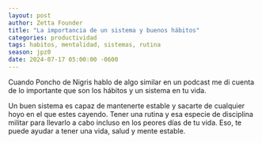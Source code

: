 ```yaml
---
layout: post
author: Zetta Founder
title: "La importancia de un sistema y buenos hábitos"
categories: productividad
tags: habitos, mentalidad, sistemas, rutina
season: jpz0
date: 2024-07-17 05:00:00 -0600
---
```


Cuando Poncho de Nigris hablo de algo similar en un podcast me di cuenta de lo importante que son los hábitos y un sistema en tu vida.

Un buen sistema es capaz de mantenerte estable y sacarte de cualquier hoyo en el que estes cayendo. Tener una rutina y esa especie de disciplina militar para llevarlo a cabo incluso en los peores días de tu vida. Eso, te puede ayudar a tener una vida, salud y mente estable.